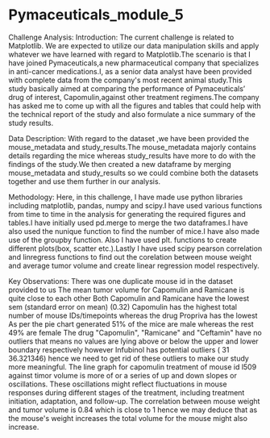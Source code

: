 # Pymaceuticals_module_5
Challenge Analysis:
Introduction:
The current challenge is related to Matplotlib. We are expected to utilize our data manipulation skills and apply whatever we have learned with regard to Matplotlib.The scenario is that I have joined Pymaceuticals,a new pharmaceutical company that specializes in anti-cancer medications.I, as a senior data analyst have been provided with complete data from the company's most recent animal study.This study basically aimed at comparing the performance of Pymaceuticals’ drug of interest, Capomulin,against other treatment regimens.The company has asked me to come up with all the figures and tables that could help with the technical report of the study and also formulate a nice summary of the study results.

Data Description:
With regard to the dataset ,we have been provided the mouse_metadata and study_results.The mouse_metadata majorly contains details regarding the mice whereas study_results have more to do with the findings of the study.We then created a new dataframe by merging mouse_metadata and study_results so we could combine both the datasets together and use them further in our analysis.

Methodology:
Here, in this challenge, I have made use python libraries including matplotlib, pandas, numpy and scipy.I have used various functions from time to time in the analysis for generating the required figures and tables.I have initially used pd.merge to merge the two dataframes.I have also used the nunique function to find the number of mice.I have also made use of the groupby function. Also I have used plt. functions to create different plots(box, scatter etc.).Lastly I have used scipy pearson correlation and linregress functions to find out the corelation between mouse weight and average tumor volume and create linear regression model respectively.

Key Observations:
There was one duplicate mouse id in the dataset provided to us The mean tumor volume for Capomulin and Ramicane is quite close to each other Both Capomulin and Ramicane have the lowest sem (standard error on mean) (0.32) Capomulin has the highest total number of mouse IDs/timepoints whereas the drug Propriva has the lowest As per the pie chart generated 51% of the mice are male whereas the rest 49% are female The drug "Capomulin", "Ramicane" and "Ceftamin" have no outliers that means no values are lying above or below the upper and lower boundary respectively however Infubinol has potential outliers ( 31 36.321346) hence we need to get rid of these outliers to make our study more meaningful. The line graph for capomulin treatment of mouse id l509 against timor volume is more of or a series of up and down slopes or oscillations. These oscillations might reflect fluctuations in mouse responses during different stages of the treatment, including treatment initiation, adaptation, and follow-up. The correlation between mouse weight and tumor volume is 0.84 which is close to 1 hence we may deduce that as the mouse's weight increases the total volume for the mouse might also increase.
